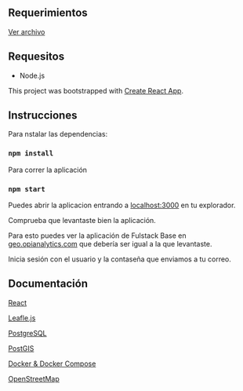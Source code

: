## Requerimientos

[Ver archivo](https://github.com/jfernandezlarriera/producto-fullstack/blob/main/Ex%C3%A1men_-_Full_Stack_Developer.pdf)

## Requesitos

* Node.js


This project was bootstrapped with [Create React App](https://github.com/facebook/create-react-app).

## Instrucciones

Para nstalar las dependencias:

### `npm install`

Para correr la aplicación

### `npm start`

Puedes abrir la aplicacion entrando a [localhost:3000](http://localhost:3000) en tu explorador.

Comprueba que levantaste bien la aplicación.

Para esto puedes ver la aplicación de Fulstack Base en [geo.opianalytics.com](https://geo.opianalytics.com/) que debería ser igual a la que levantaste.

Inicia sesión con el usuario y la contaseña que enviamos a tu correo.

## Documentación

[React](https://reactjs.org/)

[Leafle.js](https://leafletjs.com/)

[PostgreSQL](https://www.postgresql.org/docs/)

[PostGIS](https://postgis.net/documentation/)

[Docker & Docker Compose](https://docs.docker.com/reference/)

[OpenStreetMap](https://wiki.openstreetmap.org/wiki/Main_Page)
